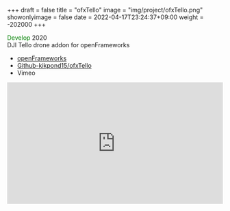 +++
draft = false
title = "ofxTello"
image = "img/project/ofxTello.png"
showonlyimage = false
date = 2022-04-17T23:24:37+09:00
weight = -202000
+++

<span style="color: green; ">Develop</span> 2020  
DJI Tello drone addon for openFrameworks

<!--more-->

- <a href="https://openframeworks.cc/ja/" target="_blank">openFrameworks</a>
- <a href="https://github.com/kikpond15/ofxTello" target="_blank">Github-kikpond15/ofxTello</a>
- Vimeo
<div style="padding:56.25% 0 0 0;position:relative;"><iframe src="https://player.vimeo.com/video/590274713?h=d6ef9516fa&amp;badge=0&amp;autopause=0&amp;player_id=0&amp;app_id=58479" frameborder="0" allow="autoplay; fullscreen; picture-in-picture" allowfullscreen style="position:absolute;top:0;left:0;width:100%;height:100%;" title="openFrameworks_tello_drone"></iframe></div><script src="https://player.vimeo.com/api/player.js"></script>